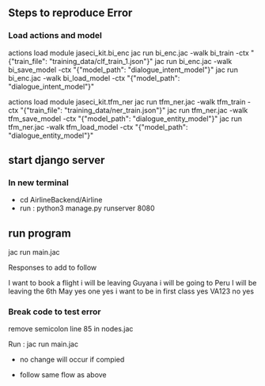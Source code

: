 ## Steps to reproduce Error

### Load actions and model
 actions load module jaseci_kit.bi_enc
jac run bi_enc.jac -walk bi_train -ctx "{\"train_file\": \"training_data/clf_train_1.json\"}"
jac run bi_enc.jac -walk bi_save_model -ctx "{\"model_path\": \"dialogue_intent_model\"}"
jac run bi_enc.jac -walk bi_load_model -ctx "{\"model_path\": \"dialogue_intent_model\"}"
 
 actions load module jaseci_kit.tfm_ner
 jac run tfm_ner.jac -walk tfm_train   -ctx "{\"train_file\": \"training_data/ner_train.json\"}"
  jac run tfm_ner.jac -walk tfm_save_model -ctx  "{\"model_path\": \"dialogue_entity_model\"}"
 jac run tfm_ner.jac -walk tfm_load_model -ctx "{\"model_path\": \"dialogue_entity_model\"}"


## start django server
### In new terminal 
- cd AirlineBackend/Airline 
- run : python3 manage.py runserver 8080

 ## run program 

 jac run main.jac 

 Responses to add to follow 

 I want to book a flight
 i will be leaving Guyana
 i will be going to Peru
 I will be leaving the 6th May
 yes
 one
 yes
 i want to be in first class
 yes
 VA123 
 no
 yes

### Break code to test error 


remove semicolon line 85 in nodes.jac

Run : jac run main.jac
- no change will occur if compied 

- follow same flow as above
